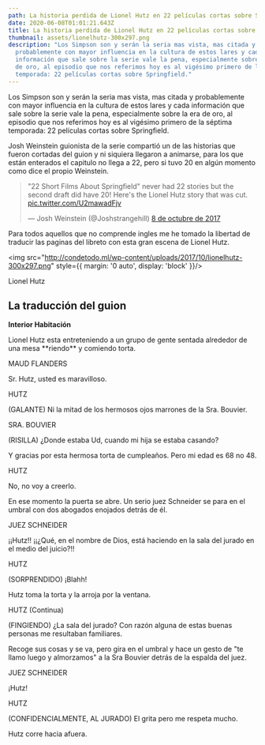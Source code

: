 ```yaml
---
path: La historia perdida de Lionel Hutz en 22 películas cortas sobre Springfield
date: 2020-06-08T01:01:21.643Z
title: La historia perdida de Lionel Hutz en 22 películas cortas sobre Springfield
thumbnail: assets/lionelhutz-300x297.png
description: "Los Simpson son y serán la seria mas vista, mas citada y
  probablemente con mayor influencia en la cultura de estos lares y cada
  información que sale sobre la serie vale la pena, especialmente sobre la era
  de oro, al episodio que nos referimos hoy es al vigésimo primero de la séptima
  temporada: 22 películas cortas sobre Springfield."
---
```

Los Simpson son y serán la seria mas vista, mas citada y probablemente con mayor influencia en la cultura de estos lares y cada información que sale sobre la serie vale la pena, especialmente sobre la era de oro, al episodio que nos referimos hoy es al vigésimo primero de la séptima temporada: 22 películas cortas sobre Springfield.

Josh Weinstein guionista de la serie compartió un de las historias que fueron cortadas del guion y ni siquiera llegaron a animarse, para los que están enterados el capitulo no llega a 22, pero si tuvo 20 en algún momento como dice el propio Weinstein.

> "22 Short Films About Springfield" never had 22 stories but the second draft did have 20! Here's the Lionel Hutz story that was cut. [pic.twitter.com/U2mawadFjv](https://t.co/U2mawadFjv)
>
> — Josh Weinstein (@Joshstrangehill) [8 de octubre de 2017](https://twitter.com/Joshstrangehill/status/917078097962266624?ref_src=twsrc%5Etfw)



Para todos aquellos que no comprende ingles me he tomado la libertad de traducir las paginas del libreto con esta gran escena de Lionel Hutz.

<img src="http://condetodo.ml/wp-content/uploads/2017/10/lionelhutz-300x297.png" style={{ margin: '0 auto', display: 'block' }}/>
<p style={{textAlign: 'center'}}>Lionel Hutz</p>

## La traducción del guion

**Interior Habitación**

<p style={{textAlign: 'center'}}>Lionel Hutz esta entreteniendo a un grupo de gente sentada alrededor de una mesa **riendo** y comiendo torta.</p>
<p style={{textAlign: 'center'}}>MAUD FLANDERS</p>
<p style={{textAlign: 'center'}}>Sr. Hutz, usted es maravilloso.</p>
<p style={{textAlign: 'center'}}>HUTZ</p>
<p style={{textAlign: 'center'}}>(GALANTE) Ni la mitad de los hermosos ojos marrones de la Sra. Bouvier.</p>
<p style={{textAlign: 'center'}}>SRA. BOUVIER</p>
<p style={{textAlign: 'center'}}>(RISILLA) ¿Donde estaba Ud, cuando mi hija se estaba casando?</p>
<p style={{textAlign: 'center'}}>Y gracias por esta hermosa torta de cumpleaños. Pero mi edad es 68 no 48.</p>
<p style={{textAlign: 'center'}}>HUTZ</p>
<p style={{textAlign: 'center'}}>No, no voy a creerlo.</p>
<p style={{textAlign: 'center'}}>En ese momento la puerta se abre. Un serio juez Schneider se para en el umbral con dos abogados enojados detrás de él.</p>
<p style={{textAlign: 'center'}}>JUEZ SCHNEIDER</p>
<p style={{textAlign: 'center'}}>¡¡Hutz!! ¡¡¿Qué, en el nombre de Dios, está haciendo en la sala del jurado en el medio del juicio?!!</p>
<p style={{textAlign: 'center'}}>HUTZ</p>
<p style={{textAlign: 'center'}}>(SORPRENDIDO) ¡Blahh!</p>
<p style={{textAlign: 'center'}}>Hutz toma la torta y la arroja por la ventana.</p>
<p style={{textAlign: 'center'}}>HUTZ (Continua)</p>
<p style={{textAlign: 'center'}}>(FINGIENDO) ¿La sala del jurado? Con razón alguna de estas buenas personas me resultaban familiares.</p>
<p style={{textAlign: 'center'}}>Recoge sus cosas y se va, pero gira en el umbral y hace un gesto de "te llamo luego y almorzamos" a la Sra Bouvier detrás de la espalda del juez.</p>
<p style={{textAlign: 'center'}}>JUEZ SCHNEIDER</p>
<p style={{textAlign: 'center'}}>¡Hutz!</p>
<p style={{textAlign: 'center'}}>HUTZ</p>
<p style={{textAlign: 'center'}}>(CONFIDENCIALMENTE, AL JURADO) El grita pero me respeta mucho.</p>
<p style={{textAlign: 'center'}}>Hutz corre hacia afuera.</p>

